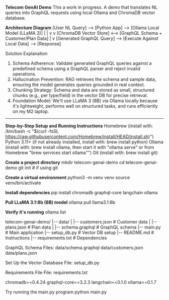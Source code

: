 **Telecom GenAI Demo**
This a work in progress.
A demo that translates NL queries into GraphQL requests using local Ollama and ChromaDB vector database.

**Architecture Diagram**
[User NL Query] --> [Python App] --> [Ollama Local Model (LLaMA 3)]
                        |                   |
                        v                   v
[ChromaDB Vector Store] <--> [GraphQL Schema + Customer/Plan Data]
                        |
                        v
[Generated GraphQL Query] --> [Execute Against Local Data] --> [Response]


Solution Explanation

1. Schema Adherence: Validate generated GraphQL queries against a predefined schema using a GraphQL parser and reject invalid operations.
2. Hallucination Prevention: RAG retrieves the schema and sample data, ensuring the model generates queries grounded in real context.
3. Chunking Strategy: Schema and data are stored as small, structured chunks (e.g., per type/field) in the vector DB for precise retrieval.
4. Foundation Model: We'll use LLaMA 3 (8B) via Ollama locally because it's lightweight, performs well on structured tasks, and runs efficiently on my M2 laptop.

----

**Step-by-Step Setup and Running Instructions**
Homebrew (install with: /bin/bash -c "$(curl -fsSL https://raw.githubusercontent.com/Homebrew/install/HEAD/install.sh)")
Python 3.11+ (if not already installed, install with: brew install python)
Ollama (install with: brew install ollama, then start it with "ollama serve" or from Homebrew "brew services start ollama"")
Git (install with: brew install git)

**Create a project directory**
mkdir telecom-genai-demo
cd telecom-genai-demo
git init # if using git

**Create a virtual environment**
python3 -m venv venv
source venv/bin/activate

**Install dependencies**
pip install chromadb graphql-core langchain ollama

**Pull LLaMA 3.1:8b (8B) model**
ollama pull llama3.1:8b

**Verify it's running**
ollama list

telecom-genai-demo/
|-- data/
|   |-- customers.json      # Customer data
|   |-- plans.json          # Plan data
|   |-- schema.graphql      # GraphQL schema
|-- main.py                 # Main application
|-- setup_db.py             # Vector DB setup
|-- README.md               # Instructions
|-- requirements.txt        # Dependencies

GraphQL Schema
Files: 
data/schema.graphql
data/customers.json
data/plans.json

Set Up the Vector Database
File: setup_db.py

Requirements File
File: requirements.txt

chromadb==0.4.24
graphql-core==3.2.3
langchain==0.1.0
ollama==0.1.7

Try running the main.py program
    python main.py
